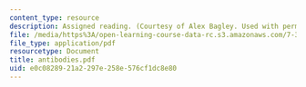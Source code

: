 ```yaml
---
content_type: resource
description: Assigned reading. (Courtesy of Alex Bagley. Used with permission.)
file: /media/https%3A/open-learning-course-data-rc.s3.amazonaws.com/7-343-protein-folding-misfolding-and-human-disease-fall-2004/e0c0828921a2297e258e576cf1dc8e80_antibodies.pdf
file_type: application/pdf
resourcetype: Document
title: antibodies.pdf
uid: e0c08289-21a2-297e-258e-576cf1dc8e80
---
```

